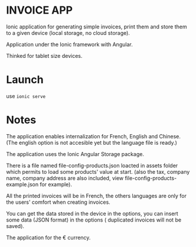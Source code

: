 # INVOICE APP #

Ionic application for generating simple invoices, print them and store them to a given device (local storage, no cloud
storage).

Application under the Ionic framework with Angular.

Thinked for tablet size devices.

# Launch #

use `` ionic serve ``

# Notes #

The application enables internalization for French, English and Chinese. (The english option is not accesible yet but
the language file is ready.)

The application uses the Ionic Angular Storage package.

There is a file named file-config-products.json loacted in assets folder which permits to load some products' value at
start. (also the tax, company name, company address are also included, view file-config-products-example.json for
example).

All the printed invoices will be in French, the others languages are only for the users' comfort when creating invoices.

You can get the data stored in the device in the options, you can insert some data (JSON format) in the options (
duplicated invoices will not be saved).

The application for the € currency.
